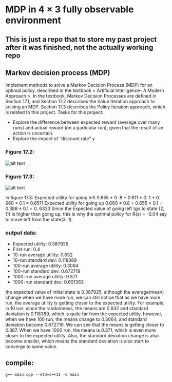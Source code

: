 # MDP in 4 × 3 fully observable environment
## This is just a repo that to store my past project after it was finished, not the actually working repo

## Markov decision process (MDP)

Implement methods to solve a Markov Decision Process (MDP) for an optimal policy, described in the textbook 
< Artificial Intelligence- A Modern Approach >. In the textbook, Markov Decision Processes are defined in Section 
17.1, and Section 17.2 describes the Value Iteration approach to solving an MDP. Section 17.3 describes the
Policy Iteration approach, which is related to this project. Tasks for this project: 
* Explore the difference between expected reward (average over many runs) and actual reward (on a particular run), given that the result of an action is uncertain.
* Explore the impact of “discount rate” γ

### Figure 17.2:
![alt text](https://github.com/Xieyubing123/EECS492_A4/blob/master/stateExample_17.2.png)

### Figure 17.3:
![alt text](https://github.com/Xieyubing123/EECS492_A4/blob/master/stateExample_17.3.png)

In figure 17.3:
Expected utility for going left 0.655 * 0. 8 + 0.611 * 0. 1 + 0. 660 * 0.1 = 0.6511
Expected utility for going up 0.660 * 0.8 + 0.655 * 0.1 + 0.388 * 0.1 = 0. 6323
Since the Expected value of going left (go to state (2, 1)) is higher than going up, this is why the optimal policy for R(s) = -0.04 say to move left from the state(3, 1).

### output data:

* Expected utility: 0.387925
* First run: 0.4
* 10-run average utility: 0.632 
* 10-run standard dev: 0.118389 
* 100-run average utility: 0.3064 
* 100-run standard dev: 0.672719 
* 1000-run average utility: 0.371 
* 1000-run standard dev: 0.601363

the expected value of initial state is 0.387925, although the average(mean) change when we have more
run, we can still notice that as we have more run, the average utility is getting closer to the expected utility.
For example, in 10 run, since the randomness, the means are 0.632 and standard deviation is 0.118389, which is
quite far from the expected utility, however, when we have 100 run, the means change to 0.3064, and standard deviation become 0.672719. We can see that the means is getting closer to 0.387. When we have 1000 run, the means is 0.371, which is even more closer to the expected utility. Also, the standard deviation change is also become smaller, which means the standard deviation is also start to converge to some value.

## compile:
```
g++ main.cpp --std=c++11 -o main
```
